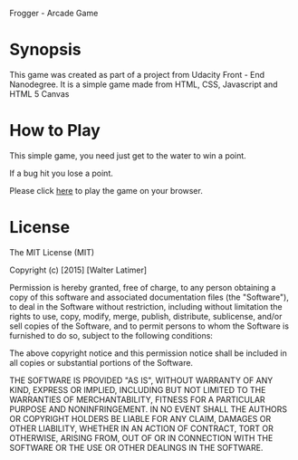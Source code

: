 Frogger - Arcade Game
# Synopsis

This game was created as part of a project from Udacity Front - End Nanodegree. It is a simple game made from HTML, CSS, Javascript and HTML 5 Canvas

# How to Play

This simple game, you need just get to the water to win a point. 

If a bug hit you lose a point. 

Please click [here](https://claytonbarrozo.github.io/arcade_game/index.html) to play the game on your browser. 



# License

The MIT License (MIT)

Copyright (c) [2015] [Walter Latimer]

Permission is hereby granted, free of charge, to any person obtaining a copy
of this software and associated documentation files (the "Software"), to deal
in the Software without restriction, including without limitation the rights
to use, copy, modify, merge, publish, distribute, sublicense, and/or sell
copies of the Software, and to permit persons to whom the Software is
furnished to do so, subject to the following conditions:

The above copyright notice and this permission notice shall be included in all
copies or substantial portions of the Software.

THE SOFTWARE IS PROVIDED "AS IS", WITHOUT WARRANTY OF ANY KIND, EXPRESS OR
IMPLIED, INCLUDING BUT NOT LIMITED TO THE WARRANTIES OF MERCHANTABILITY,
FITNESS FOR A PARTICULAR PURPOSE AND NONINFRINGEMENT. IN NO EVENT SHALL THE
AUTHORS OR COPYRIGHT HOLDERS BE LIABLE FOR ANY CLAIM, DAMAGES OR OTHER
LIABILITY, WHETHER IN AN ACTION OF CONTRACT, TORT OR OTHERWISE, ARISING FROM,
OUT OF OR IN CONNECTION WITH THE SOFTWARE OR THE USE OR OTHER DEALINGS IN THE
SOFTWARE.

